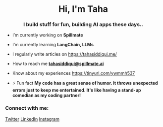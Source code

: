<h1 align="center">Hi, I'm Taha</h1>
<h3 align="center">I build stuff for fun, building AI apps these days..</h3>

- I’m currently working on **Spillmate**

- I’m currently learning **LangChain, LLMs**

- I regularly write articles on https://tahasiddiqui.me/

- How to reach me **tahasiddiqui@spillmate.ai**

- Know about my experiences https://tinyurl.com/ywmmh537

- ⚡ Fun fact **My code has a great sense of humor. It throws unexpected errors just to keep me entertained. It's like having a stand-up comedian as my coding partner!**

<h3 align="left">Connect with me:</h3>
<p align="left">
  <a href="https://twitter.com/tahasiddiquiiii" target="blank">Twitter</a>
  <a href="https://linkedin.com/in/connecttaha" target="blank">LinkedIn</a>
  <a href="https://instagram.com/tahasiddiquiiiii" target="blank">Instagram</a>
</p>
